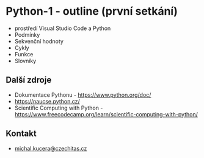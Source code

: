 # Python-1 - outline (první setkání)

- prostředí Visual Studio Code a Python
- Podmínky
- Sekvenční hodnoty
- Cykly
- Funkce
- Slovníky

## Další zdroje
- Dokumentace Pythonu - https://www.python.org/doc/
- https://naucse.python.cz/
- Scientific Computing with Python - https://www.freecodecamp.org/learn/scientific-computing-with-python/

## Kontakt
- michal.kucera@czechitas.cz